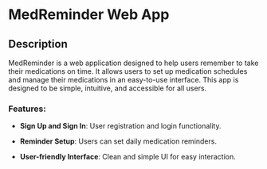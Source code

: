 # MedReminder Web App

## Description

MedReminder is a web application designed to help users remember to take their medications on time. It allows users to set up medication schedules and manage their medications in an easy-to-use interface. This app is designed to be simple, intuitive, and accessible for all users.

### Features:
- **Sign Up and Sign In**: User registration and login functionality.

  
- **Reminder Setup**: Users can set daily medication reminders.
- **User-friendly Interface**: Clean and simple UI for easy interaction.
